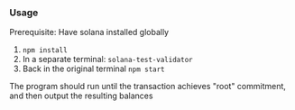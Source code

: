 ### Usage

Prerequisite: Have solana installed globally

1. `npm install`
2. In a separate terminal: `solana-test-validator`
3. Back in the original terminal `npm start`

The program should run until the transaction achieves "root" commitment, and then output the resulting balances
